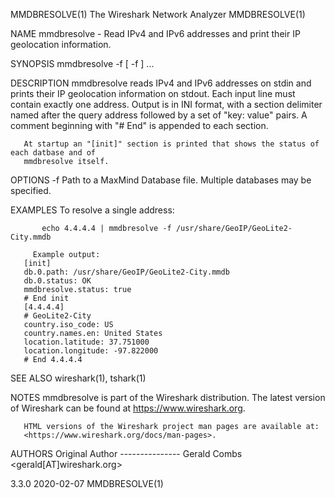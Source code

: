 MMDBRESOLVE(1)                      The Wireshark Network Analyzer                      MMDBRESOLVE(1)

NAME
       mmdbresolve - Read IPv4 and IPv6 addresses and print their IP geolocation information.

SYNOPSIS
       mmdbresolve -f <dbfile> [ -f <dbfile> ] ...

DESCRIPTION
       mmdbresolve reads IPv4 and IPv6 addresses on stdin and prints their IP geolocation information
       on stdout. Each input line must contain exactly one address. Output is in INI format, with a
       section delimiter named after the query address followed by a set of "key: value" pairs. A
       comment beginning with "# End" is appended to each section.

       At startup an "[init]" section is printed that shows the status of each datbase and of
       mmdbresolve itself.

OPTIONS
       -f  Path to a MaxMind Database file. Multiple databases may be specified.

EXAMPLES
       To resolve a single address:

           echo 4.4.4.4 | mmdbresolve -f /usr/share/GeoIP/GeoLite2-City.mmdb

         Example output:
       [init]
       db.0.path: /usr/share/GeoIP/GeoLite2-City.mmdb
       db.0.status: OK
       mmdbresolve.status: true
       # End init
       [4.4.4.4]
       # GeoLite2-City
       country.iso_code: US
       country.names.en: United States
       location.latitude: 37.751000
       location.longitude: -97.822000
       # End 4.4.4.4

SEE ALSO
       wireshark(1), tshark(1)

NOTES
       mmdbresolve is part of the Wireshark distribution. The latest version of Wireshark can be found
       at <https://www.wireshark.org>.

       HTML versions of the Wireshark project man pages are available at:
       <https://www.wireshark.org/docs/man-pages>.

AUTHORS
         Original Author
         ---------------
         Gerald Combs            <gerald[AT]wireshark.org>

3.3.0                                         2020-02-07                                MMDBRESOLVE(1)
